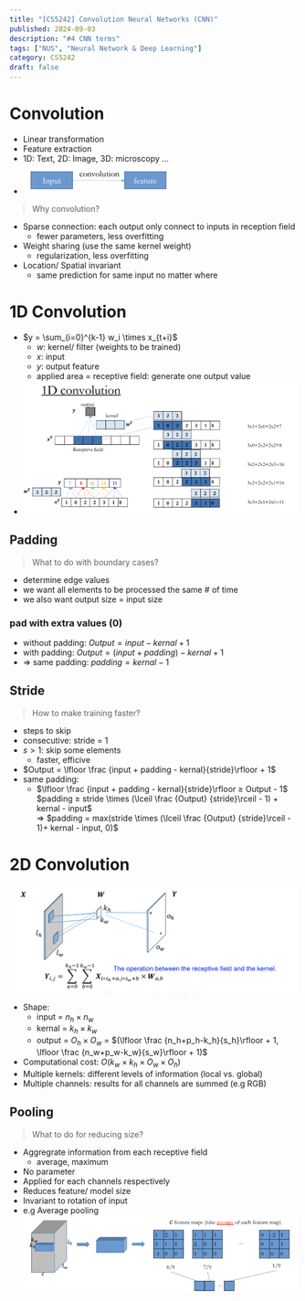 ```yaml
---
title: "[CS5242] Convolution Neural Networks (CNN)"
published: 2024-09-03
description: "#4 CNN terms"
tags: ["NUS", "Neural Network & Deep Learning"]
category: CS5242
draft: false
---
```


# Convolution
- Linear transformation
- Feature extraction
- 1D: Text, 2D: Image, 3D: microscopy ...
- ![convolution](convolution.png)
> Why convolution?
- Sparse connection: each output only connect to inputs in reception field
    - fewer parameters, less overfitting
- Weight sharing (use the same kernel weight)
    - regularization, less overfitting
- Location/ Spatial invariant
    - same prediction for same input no matter where
# 1D Convolution
- $y = \sum_{i=0}^{k-1} w_i \times x_{t+i}$
    - $w$: kernel/ filter (weights to be trained)
    - $x$: input
    - $y$: output feature
    - applied area = receptive field: generate one output value
- ![1d_conv](1d_conv.png)

## Padding
> What to do with boundary cases?
- determine edge values
- we want all elements to be processed the same # of time
- we also want output size = input size
### pad with extra values (0)
- without padding: $Output = input - kernal + 1$
- with padding: $Output = (input + padding) - kernal + 1$
- => same padding: $padding = kernal - 1$

## Stride
> How to make training faster?
- steps to skip
- consecutive: stride = 1
- $s>1$: skip some elements
    - faster, efficive
- $Output = \lfloor \frac {input + padding - kernal}{stride}\rfloor + 1$
- same padding:
    - $\lfloor \frac {input + padding - kernal}{stride}\rfloor ≥ Output - 1$  
        $padding ≥ stride \times (\lceil \frac {Output} {stride}\rceil - 1) + kernal - input$  
        => $padding = max(stride \times (\lceil \frac {Output} {stride}\rceil - 1)+ kernal - input, 0)$

# 2D Convolution
![2D convolution](2d_conv.png)
- Shape:
    - input = $n_h \times n_w$
    - kernal = $k_h \times k_w$
    - output = $O_h \times O_w$ = $(\lfloor \frac {n_h+p_h-k_h}{s_h}\rfloor  + 1, \lfloor \frac {n_w+p_w-k_w}{s_w}\rfloor  + 1)$
- Computational cost: $O(k_w \times k_h \times O_w \times O_h)$
- Multiple kernels: different levels of information (local vs. global)
- Multiple channels: results for all channels are summed (e.g RGB)

## Pooling
> What to do for reducing size?
- Aggregrate information from each receptive field
    - average, maximum
- No parameter
- Applied for each channels respectively
- Reduces feature/ model size
- Invariant to rotation of input
- e.g Average pooling
    ![average pooling](avg_pooling.png)